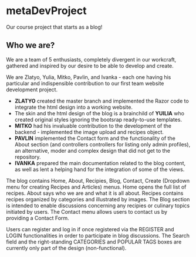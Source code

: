 # metaDevProject
Our course project that starts as a blog!

## Who we are?

We are a team of 5 enthusiasts, completely divergent in our workcraft, gathered and inspired by our desire to be able to develop and create.

We are Zlatyo, Yulia, Mitko, Pavlin, and Ivanka - each one having his particular and indispensible contribution to our first team website development project.

* __ZLATYO__ created the master branch and implemented the Razor code to integrate the html design into a working website.
* The skin and the html design of the blog is a brainchild of __YUILIA__ who created original styles ignoring the bootsrap ready-to-use templates.
* __MITKO__ had his invaluable contribution to the development of the backend - implemented the image upload and recipes object.
* __PAVLIN__ implemented the Contact form and the functionality of the About section (and controllers controllers for listing only admin profiles), an alternative, moder and complex design that did not get to the repository.
* __IVANKA__ prepared the main documentation related to the blog content, as well as lent a helping hand for the integration of some of the views.

The blog contains Home, About, Recipies, Blog, Contact, Create (Dropdown menu for creating Recipes and Articles) menus.
Home opens the full list of recipes. About says who we are and what it is all about. Recipes contains recipes organized by categories and illustrated by images. The Blog section is intended to enable discussions concerning any recipies or culinary topics initiated by users. The Contact menu allows users to contact us by providing a Contact Form.

Users can register and log in if once registered via the REGISTER and LOGIN functionalities in order to participate in blog discussions. The Search field and the right-standing CATEGORIES and POPULAR TAGS boxes are currently only part of the design (non-functional).
